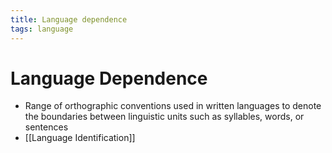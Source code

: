 ```yaml
---
title: Language dependence
tags: language
---
```


# Language Dependence
- Range of orthographic conventions used in written languages to denote the boundaries between linguistic units such as syllables, words, or sentences
- [[Language Identification]]




























































































